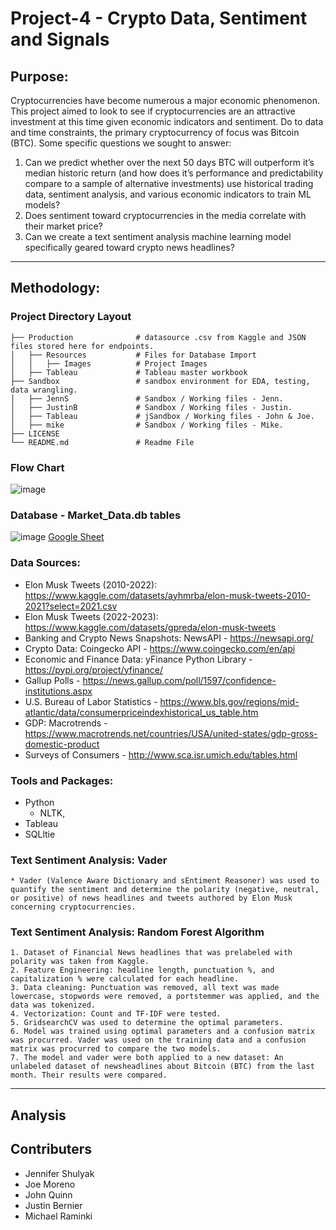 # Project-4 - Crypto Data, Sentiment and Signals


## Purpose: 
Cryptocurrencies have become numerous a major economic phenomenon. This project aimed to look to see if cryptocurrencies are an attractive investment at this time given economic indicators and sentiment. Do to data and time constraints, the primary cryptocurrency of focus was Bitcoin (BTC). Some specific questions we sought to answer:
1. Can we predict whether over the next 50 days BTC will outperform it’s median historic return (and how does it’s performance and predictability compare to a sample of alternative investments) use historical trading data, sentiment analysis, and various economic indicators to train ML models?
2. Does sentiment toward cryptocurrencies in the media correlate with their market price?
3. Can we create a text sentiment analysis machine learning model specifically geared toward crypto news headlines? 


______________________________________________________________________________
## Methodology:
### Project Directory Layout

    ├── Production              # datasource .csv from Kaggle and JSON files stored here for endpoints.
    │   ├── Resources           # Files for Database Import
    │   │   ├── Images          # Project Images
    │   ├── Tableau             # Tableau master workbook
    ├── Sandbox                 # sandbox environment for EDA, testing, data wrangling.
    │   ├── JennS               # Sandbox / Working files - Jenn.
    │   ├── JustinB             # Sandbox / Working files - Justin.
    │   ├── Tableau             # jSandbox / Working files - John & Joe.
    │   ├── mike                # Sandbox / Working files - Mike.    
    ├── LICENSE
    └── README.md               # Readme File

### Flow Chart
![image](https://user-images.githubusercontent.com/36682023/232347548-e0b19190-f126-4d04-bf5c-0e2957914b5e.png)

### Database - Market_Data.db tables
![image](https://user-images.githubusercontent.com/36682023/232348057-13307465-9878-47f0-b855-5e97f691b550.png)
[Google Sheet](https://docs.google.com/spreadsheets/d/1boIk5OkkzzumndtRMwkkKE1grw_CWv3P7WuklKdLLLw/edit?usp=sharing)

### Data Sources:

* Elon Musk Tweets (2010-2022): https://www.kaggle.com/datasets/ayhmrba/elon-musk-tweets-2010-2021?select=2021.csv 
* Elon Musk Tweets (2022-2023): https://www.kaggle.com/datasets/gpreda/elon-musk-tweets
* Banking and Crypto News Snapshots: NewsAPI - https://newsapi.org/
* Crypto Data: Coingecko API - https://www.coingecko.com/en/api
* Economic and Finance Data: yFinance Python Library - https://pypi.org/project/yfinance/
* Gallup Polls - https://news.gallup.com/poll/1597/confidence-institutions.aspx
* U.S. Bureau of Labor Statistics - https://www.bls.gov/regions/mid-atlantic/data/consumerpriceindexhistorical_us_table.htm
* GDP: Macrotrends - https://www.macrotrends.net/countries/USA/united-states/gdp-gross-domestic-product
* Surveys of Consumers - http://www.sca.isr.umich.edu/tables.html

### Tools and Packages:
* Python
    * NLTK, 
* Tableau
* SQLltie

### Text Sentiment Analysis: Vader
    * Vader (Valence Aware Dictionary and sEntiment Reasoner) was used to quantify the sentiment and determine the polarity (negative, neutral, or positive) of news headlines and tweets authored by Elon Musk concerning cryptocurrencies. 
### Text Sentiment Analysis: Random Forest Algorithm
    1. Dataset of Financial News headlines that was prelabeled with polarity was taken from Kaggle.
    2. Feature Engineering: headline length, punctuation %, and capitalization % were calculated for each headline.
    3. Data cleaning: Punctuation was removed, all text was made lowercase, stopwords were removed, a portstemmer was applied, and the data was tokenized. 
    4. Vectorization: Count and TF-IDF were tested.
    5. GridsearchCV was used to determine the optimal parameters.
    6. Model was trained using optimal parameters and a confusion matrix was procurred. Vader was used on the training data and a confusion matrix was procurred to compare the two models. 
    7. The model and vader were both applied to a new dataset: An unlabeled dataset of newsheadlines about Bitcoin (BTC) from the last month. Their results were compared.  
______________________________________________________________________________
## Analysis

## Contributers

- Jennifer Shulyak
- Joe Moreno
- John Quinn
- Justin Bernier
- Michael Raminki
